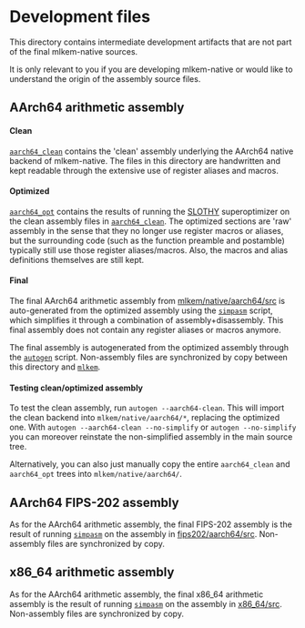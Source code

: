 [//]: # (SPDX-License-Identifier: CC-BY-4.0)

# Development files

This directory contains intermediate development artifacts that are not part of the final mlkem-native sources.

It is only relevant to you if you are developing mlkem-native or would like to understand the origin
of the assembly source files.

## AArch64 arithmetic assembly

#### Clean

[`aarch64_clean`](aarch64_clean) contains the 'clean' assembly underlying the AArch64 native backend of mlkem-native.
The files in this directory are handwritten and kept readable through the extensive use of register aliases and macros.

#### Optimized

[`aarch64_opt`](aarch64_opt) contains the results of running the [SLOTHY](https://github.com/slothy-optimizer/slothy/)
superoptimizer on the clean assembly files in [`aarch64_clean`](aarch64_clean). The optimized sections are 'raw'
assembly in the sense that they no longer use register macros or aliases, but the surrounding code (such as the
function preamble and postamble) typically still use those register aliases/macros. Also, the macros and alias
definitions themselves are still kept.

#### Final

The final AArch64 arithmetic assembly from [mlkem/native/aarch64/src](../mlkem/native/aarch64/src) is auto-generated
from the optimized assembly using the [`simpasm`](../scripts/simpasm) script, which simplifies it through a combination
of assembly+disassembly. This final assembly does not contain any register aliases or macros anymore.

The final assembly is autogenerated from the optimized assembly through the [`autogen`](../scripts/autogen) script.
Non-assembly files are synchronized by copy between this directory and [`mlkem`](../mlkem).

#### Testing clean/optimized assembly

To test the clean assembly, run `autogen --aarch64-clean`. This will import the clean backend into `mlkem/native/aarch64/*`,
replacing the optimized one. With `autogen --aarch64-clean --no-simplify` or `autogen --no-simplify` you can moreover reinstate
the non-simplified assembly in the main source tree.

Alternatively, you can also just manually copy the entire `aarch64_clean` and `aarch64_opt` trees into `mlkem/native/aarch64/`.

## AArch64 FIPS-202 assembly

As for the AArch64 arithmetic assembly, the final FIPS-202 assembly is the result of running [`simpasm`](../scripts/simpasm)
on the assembly in [fips202/aarch64/src](fips202/aarch64/src). Non-assembly files are synchronized by copy.

## x86_64 arithmetic assembly

As for the AArch64 arithmetic assembly, the final x86_64 arithmetic assembly is the result of running [`simpasm`](../scripts/simpasm)
on the assembly in [x86_64/src](x86_64/src). Non-assembly files are synchronized by copy.
